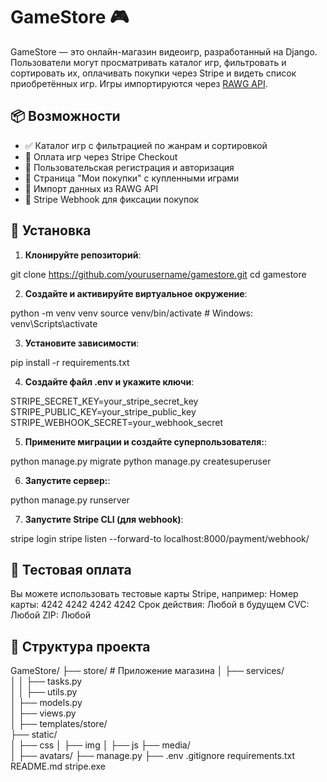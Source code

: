 # GameStore 🎮

GameStore — это онлайн-магазин видеоигр, разработанный на Django. Пользователи могут просматривать каталог игр, фильтровать и сортировать их, оплачивать покупки через Stripe и видеть список приобретённых игр. Игры импортируются через [RAWG API](https://rawg.io/apidocs).

## 📦 Возможности

- ✅ Каталог игр с фильтрацией по жанрам и сортировкой
- 🛒 Оплата игр через Stripe Checkout
- 👤 Пользовательская регистрация и авторизация
- 📃 Страница "Мои покупки" с купленными играми
- 🔄 Импорт данных из RAWG API
- 🔐 Stripe Webhook для фиксации покупок

## 🚀 Установка

1. **Клонируйте репозиторий**:

git clone https://github.com/yourusername/gamestore.git
cd gamestore

2. **Создайте и активируйте виртуальное окружение**:

python -m venv venv
source venv/bin/activate  # Windows: venv\Scripts\activate

3. **Установите зависимости**:

pip install -r requirements.txt

4. **Создайте файл .env и укажите ключи**:

STRIPE_SECRET_KEY=your_stripe_secret_key
STRIPE_PUBLIC_KEY=your_stripe_public_key
STRIPE_WEBHOOK_SECRET=your_webhook_secret

5. **Примените миграции и создайте суперпользователя:**:

python manage.py migrate
python manage.py createsuperuser

6. **Запустите сервер:**:

python manage.py runserver

7. **Запустите Stripe CLI (для webhook)**:

stripe login
stripe listen --forward-to localhost:8000/payment/webhook/

## 🧪 Тестовая оплата

Вы можете использовать тестовые карты Stripe, например:
Номер карты: 4242 4242 4242 4242
Срок действия: Любой в будущем
CVC: Любой
ZIP: Любой

## 📁 Структура проекта

GameStore/
├── store/                  # Приложение магазина
│   ├── services/           
│   │   ├── tasks.py           
│   │   ├── utils.py           
│   ├── models.py           
│   ├── views.py            
│   ├── templates/store/    
├── static/                 
│   ├── css
│   ├── img
│   ├── js
├── media/                  
│   ├── avatars/
├── manage.py
├── .env
.gitignore
requirements.txt
README.md
stripe.exe
